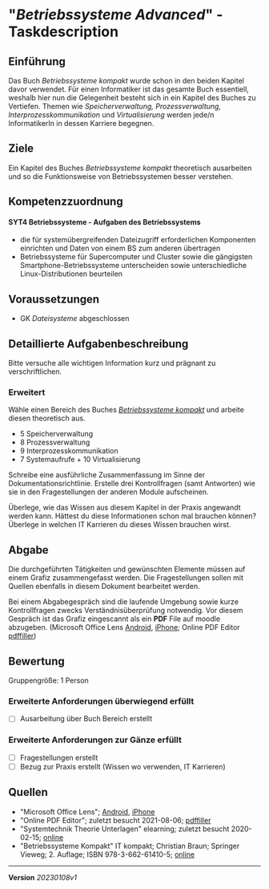 # "*Betriebssysteme Advanced*" - Taskdescription

## Einführung
Das Buch *Betriebssysteme kompakt* wurde schon in den beiden Kapitel davor verwendet. Für einen Informatiker ist das gesamte Buch essentiell, weshalb hier nun die Gelegenheit besteht sich in ein Kapitel des Buches zu Vertiefen. Themen wie *Speicherverwaltung, Prozessverwaltung, Interprozesskommunikation* und *Virtualisierung* werden jede/n InformatikerIn in dessen Karriere begegnen.

## Ziele
Ein Kapitel des Buches *Betriebssysteme kompakt* theoretisch ausarbeiten und so die Funktionsweise von Betriebssystemen besser verstehen.

## Kompetenzzuordnung

#### SYT4  Betriebssysteme - Aufgaben des Betriebssystems

* die für systemübergreifenden Dateizugriff erforderlichen Komponenten einrichten und Daten von einem BS zum anderen übertragen
* Betriebssysteme für Supercomputer und Cluster sowie die gängigsten Smartphone-Betriebssysteme unterscheiden sowie unterschiedliche Linux-Distributionen beurteilen

## Voraussetzungen

* GK *Dateisysteme* abgeschlossen

## Detaillierte Aufgabenbeschreibung
Bitte versuche alle wichtigen Information kurz und prägnant zu verschriftlichen.

### Erweitert

Wähle einen Bereich des Buches *[Betriebssysteme kompakt](https://elearning.tgm.ac.at/pluginfile.php/9744/mod_resource/content/0/2020_Book_BetriebssystemeKompakt.pdf)* und arbeite diesen theoretisch aus.

* 5 Speicherverwaltung
* 8 Prozessverwaltung
* 9 Interprozesskommunikation
* 7 Systemaufrufe  + 10 Virtualisierung

Schreibe eine ausführliche Zusammenfassung im Sinne der Dokumentationsrichtlinie. Erstelle drei Kontrollfragen (samt Antworten) wie sie in den Fragestellungen der anderen Module aufscheinen.

Überlege, wie das Wissen aus diesem Kapitel in der Praxis angewandt werden kann. Hättest du diese Informationen schon mal brauchen können? Überlege in welchen IT Karrieren du dieses Wissen brauchen wirst.

## Abgabe
Die durchgeführten Tätigkeiten und gewünschten Elemente müssen auf einem Grafiz zusammengefasst werden. Die Fragestellungen sollen mit Quellen ebenfalls in diesem Dokument bearbeitet werden.

Bei einem Abgabegespräch sind die laufende Umgebung sowie kurze Kontrollfragen zwecks Verständnisüberprüfung notwendig. Vor diesem Gespräch ist das Grafiz eingescannt als ein **PDF** File auf moodle abzugeben. (Microsoft Office Lens [Android](https://play.google.com/store/apps/details?id=com.microsoft.office.officelens&hl=de_AT&gl=US), [iPhone](https://apps.apple.com/at/app/microsoft-office-lens-pdf-scan/id975925059); Online PDF Editor [pdffiller](https://www.pdffiller.com/de/))

## Bewertung
Gruppengröße: 1 Person
### Erweiterte Anforderungen **überwiegend erfüllt**

- [ ] Ausarbeitung über Buch Bereich erstellt

### Erweiterte Anforderungen **zur Gänze erfüllt**

- [ ] Fragestellungen erstellt
- [ ] Bezug zur Praxis erstellt (Wissen wo verwenden, IT Karrieren)

## Quellen
* "Microsoft Office Lens";  [Android](https://play.google.com/store/apps/details?id=com.microsoft.office.officelens&hl=de_AT&gl=US), [iPhone](https://apps.apple.com/at/app/microsoft-office-lens-pdf-scan/id975925059)
* "Online PDF Editor"; zuletzt besucht 2021-08-06; [pdffiller](https://www.pdffiller.com/de/)
* "Systemtechnik Theorie Unterlagen" elearning; zuletzt besucht 2020-02-15; [online](https://elearning.tgm.ac.at/course/view.php?id=199)
* "Betriebssysteme Kompakt" IT kompakt; Christian Braun; Springer Vieweg; 2. Auflage; ISBN 978-3-662-61410-5; [online](https://elearning.tgm.ac.at/pluginfile.php/9744/mod_resource/content/0/2020_Book_BetriebssystemeKompakt.pdf)

---
**Version** *20230108v1*